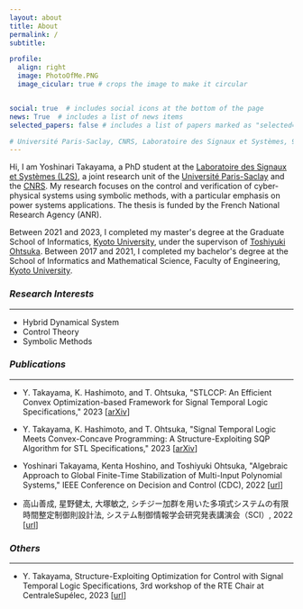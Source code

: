 ```yaml
---
layout: about
title: About
permalink: /
subtitle: 

profile:
  align: right
  image: PhotoOfMe.PNG
  image_cicular: true # crops the image to make it circular


social: true  # includes social icons at the bottom of the page
news: True  # includes a list of news items
selected_papers: false # includes a list of papers marked as "selected={true}"

# Université Paris-Saclay, CNRS, Laboratoire des Signaux et Systèmes, 91190, Gif-sur-Yvette, France
---
```


Hi, I am Yoshinari Takayama, a PhD student at the [Laboratoire des Signaux et Systèmes (L2S)](https://l2s.centralesupelec.fr), a joint research unit of the [Université Paris-Saclay](https://www.universite-paris-saclay.fr/en) and the [CNRS](https://www.cnrs.fr/en). My research focuses on the control and verification of cyber-physical systems using symbolic methods, with a particular emphasis on power systems applications. The thesis is funded by the French National Research Agency (ANR).

Between 2021 and 2023, I completed my master's degree at the Graduate School of Informatics, [Kyoto University](https://www.kyoto-u.ac.jp/en), under the supervison of [Toshiyuki Ohtsuka](http://www.ids.sys.i.kyoto-u.ac.jp/~ohtsuka/index.htm). Between 2017 and 2021, I completed my bachelor's degree at the School of Informatics and Mathematical Science, Faculty of Engineering, [Kyoto University](https://www.kyoto-u.ac.jp/en).


 <style>/*
 ---------------------------------------
I’m Yoshinari Takayama, a 2nd-year graduate student in Graduate School of Informatics, [Kyoto University](https://www.kyoto-u.ac.jp/en), Japan. My research supervisor is <a href="http://www.ids.sys.i.kyoto-u.ac.jp/~ohtsuka/index.htm">Toshiyuki Ohtsuka</a>.
 */</style>

### *Research Interests*
---------------------------------------
 * Hybrid Dynamical System
 * Control Theory
 * Symbolic Methods


<!--The problems of __control and verification of Hybrid Dynamical Systems__ are generally tough to deal with, due to the hybrid nature of CPS, in which both continuous and discrete dynamics exist. 
 Such hybrid systems are becoming very complex, and so the specification requirements are.
 the mathematical approaches developed in the field of 
My research focuses on analysis and control of cyber physical system (CPS), using the method of __optimization, control theory, formal methods and machine learning__. --> 

 <style>/*
I use tools from the field of control theory, such as optimal control, Lyapunov's method, stability, and nonlinear control mainly to deal with continuous dynamics.

I use tools from the field of formal method, such as temporal logic, automata theory, category theory, and other abstract algebraic methods mainly to specify requirements and to deal with discrete dynamics.

Write your biography here. Tell the world about yourself. Link to your favorite [subreddit](http://reddit.com). You can put a picture in, too. The code is already in, just name your picture `prof_pic.jpg` and put it in the `img/` folder.

Put your address / P.O. box / other info right below your picture. You can also disable any these elements by editing `profile` property of the YAML header of your `_pages/about.md`. Edit `_bibliography/papers.bib` and Jekyll will render your [publications page](/al-folio/publications/) automatically.

Link to your social media connections, too. This theme is set up to use [Font Awesome icons](http://fortawesome.github.io/Font-Awesome/) and [Academicons](https://jpswalsh.github.io/academicons/), like the ones below. Add your Facebook, Twitter, LinkedIn, Google Scholar, or just disable all of them.

I learned Nonlinear Control, Model Predictive Control, Optimization (systems and control) in Ohtsuka lab, and I am learning Formal Methods and automata theory in Hasuo lab, 
both of which are needed to tackle the problems of control  and verification of Cyber-Physical System, the core of my research interests.

*/</style>

### *Publications*
---------------------------------------
- Y. Takayama, K. Hashimoto, and T. Ohtsuka, "STLCCP: An Efficient Convex Optimization-based Framework for Signal Temporal Logic Specifications," 2023 [[arXiv](https://arxiv.org/abs/2305.09441)]

- Y. Takayama, K. Hashimoto, and T. Ohtsuka, "Signal Temporal Logic Meets Convex-Concave Programming: A Structure-Exploiting SQP Algorithm for STL Specifications," 2023 [[arXiv](https://arxiv.org/abs/2304.01475)]

- Yoshinari Takayama, Kenta Hoshino, and Toshiyuki Ohtsuka, "Algebraic Approach to Global Finite-Time Stabilization of Multi-Input Polynomial Systems," IEEE Conference on Decision and Control (CDC), 2022 [[url](https://ieeexplore.ieee.org/document/9992595)]

- 高山善成, 星野健太, 大塚敏之, シチジー加群を用いた多項式システムの有限時間整定制御則設計法, システム制御情報学会研究発表講演会（SCI）, 2022 [[url](https://cir.nii.ac.jp/crid/1520010842629404544)]

### *Others*
---------------------------------------
- Y. Takayama, Structure-Exploiting Optimization for Control with Signal Temporal Logic Specifications, 3rd workshop of the RTE Chair at CentraleSupélec, 2023 [[url](https://csrte23.sciencesconf.org/)]

<!--
### *Twitter*
---------------------------------------
{% twitter https://twitter.com/newewen_ maxwidth=500 limit=5 %}
-->
